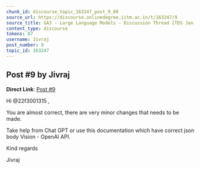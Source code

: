 ```yaml
---
chunk_id: discourse_topic_163247_post_9_00
source_url: https://discourse.onlinedegree.iitm.ac.in/t/163247/9
source_title: GA3 - Large Language Models - Discussion Thread [TDS Jan 2025]
content_type: discourse
tokens: 87
username: Jivraj
post_number: 9
topic_id: 163247
---
```


## Post #9 by Jivraj

**Direct Link**: [Post #9](https://discourse.onlinedegree.iitm.ac.in/t/163247/9)

Hi @22f3001315 ,

You are almost correct, there are very minor changes that needs to be made.

Take help from Chat GPT or use this documentation which have correct json body Vision - OpenAI API.

Kind regards

Jivraj
